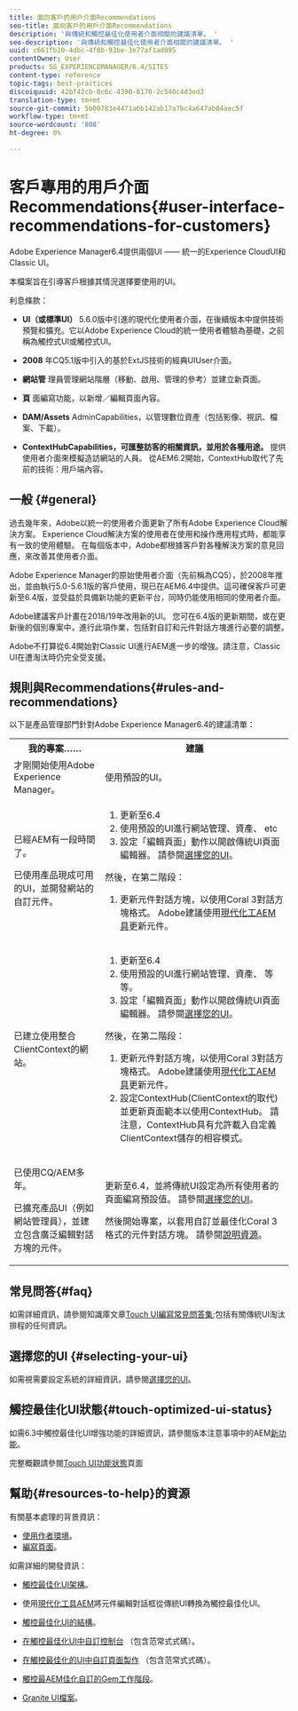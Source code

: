 ```yaml
---
title: 面向客戶的用戶介面Recommendations
seo-title: 面向客戶的用戶介面Recommendations
description: '與傳統和觸控最佳化使用者介面相關的建議清單。 '
seo-description: '與傳統和觸控最佳化使用者介面相關的建議清單。 '
uuid: c661fb10-4dbc-4f8b-93be-3e77af1ad095
contentOwner: User
products: SG_EXPERIENCEMANAGER/6.4/SITES
content-type: reference
topic-tags: best-practices
discoiquuid: 42bf42cb-0c6c-4390-8170-2c540c4d3ed3
translation-type: tm+mt
source-git-commit: 5b00783e4471a6b142ab17a7bc4a647ab04aec5f
workflow-type: tm+mt
source-wordcount: '808'
ht-degree: 0%

---
```



# 客戶專用的用戶介面Recommendations{#user-interface-recommendations-for-customers}

Adobe Experience Manager6.4提供兩個UI —— 統一的Experience CloudUI和Classic UI。

本檔案旨在引導客戶根據其情況選擇要使用的UI。

利息條款：

* **UI（或標準UI）**
5.6.0版中引進的現代化使用者介面，在後續版本中提供技術預覽和擴充。它以Adobe Experience Cloud的統一使用者體驗為基礎，之前稱為觸控式UI或觸控式UI。

* **2008**
年CQ5.1版中引入的基於ExtJS技術的經典UIUser介面。

* **網站管**
理員管理網站階層（移動、啟用、管理的參考）並建立新頁面。

* **頁**
面編寫功能，以新增／編輯頁面內容。

* **DAM/Assets**
AdminCapabilities，以管理數位資產（包括影像、視訊、檔案、下載）。

* **ContextHubCapabilities，可匯整訪客的相關資訊，並用於各種用途。**
提供使用者介面來模擬造訪網站的人員。 從AEM6.2開始，ContextHub取代了先前的技術：用戶端內容。

## 一般 {#general}

過去幾年來，Adobe以統一的使用者介面更新了所有Adobe Experience Cloud解決方案。 Experience Cloud解決方案的使用者在使用和操作應用程式時，都能享有一致的使用體驗。 在每個版本中，Adobe都根據客戶對各種解決方案的意見回應，來改善其使用者介面。

Adobe Experience Manager的原始使用者介面（先前稱為CQ5），於2008年推出，並由執行5.0-5.6.1版的客戶使用，現已在AEM6.4中提供。這可確保客戶可更新至6.4版，並受益於具備新功能的更新平台，同時仍能使用相同的使用者介面。

Adobe建議客戶計畫在2018/19年改用新的UI。 您可在6.4版的更新期間，或在更新後的個別專案中，進行此項作業，包括對自訂和元件對話方塊進行必要的調整。

Adobe不打算從6.4開始對Classic UI進行AEM進一步的增強。請注意，Classic UI在遭淘汰時仍完全受支援。

## 規則與Recommendations{#rules-and-recommendations}

以下是產品管理部門針對Adobe Experience Manager6.4的建議清單：

<table> 
 <tbody> 
  <tr> 
   <th>我的專案……</th> 
   <th>建議</th> 
  </tr> 
  <tr> 
   <td>才剛開始使用Adobe Experience Manager。</td> 
   <td>使用預設的UI。</td> 
  </tr> 
  <tr> 
   <td><p>已經AEM有一段時間了。</p> <p>已使用產品現成可用的UI，並開發網站的自訂元件。<br /> </p> </td> 
   <td> 
    <ol> 
     <li>更新至6.4</li> 
     <li>使用預設的UI進行網站管理、資產、 etc<br /> </li> 
     <li>設定「編輯頁面」動作以開啟傳統UI頁面編輯器。 請參閱<a href="#selecting-your-ui">選擇您的UI</a>。</li> 
    </ol> <p>然後，在第二階段：</p> 
    <ol> 
     <li>更新元件對話方塊，以使用Coral 3對話方塊格式。 Adobe建議使用<a href="/help/sites-developing/modernization-tools.md">現代化工AEM具</a>更新元件。</li> 
    </ol> </td> 
  </tr> 
  <tr> 
   <td>已建立使用整合ClientContext的網站。<br /> </td> 
   <td> 
    <ol> 
     <li>更新至6.4</li> 
     <li>使用預設的UI進行網站管理、資產、 等等。</li> 
     <li>設定「編輯頁面」動作以開啟傳統UI頁面編輯器。 請參閱<a href="#selecting-your-ui">選擇您的UI</a>。</li> 
    </ol> <p>然後，在第二階段：</p> 
    <ol> 
     <li>更新元件對話方塊，以使用Coral 3對話方塊格式。 Adobe建議使用<a href="/help/sites-developing/modernization-tools.md">現代化工AEM具</a>更新元件。</li> 
     <li>設定ContextHub(ClientContext的取代)並更新頁面範本以使用ContextHub。 請注意，ContextHub具有允許載入自定義ClientContext儲存的相容模式。</li> 
    </ol> </td> 
  </tr> 
  <tr> 
   <td><p>已使用CQ/AEM多年。</p> <p>已擴充產品UI（例如網站管理員），並建立包含廣泛編輯對話方塊的元件。</p> </td> 
   <td><p>更新至6.4，並將傳統UI設定為所有使用者的頁面編寫預設值。 請參閱<a href="#selecting-your-ui">選擇您的UI</a>。</p> <p>然後開始專案，以套用自訂並最佳化Coral 3格式的元件對話方塊。 請參閱<a href="#resources-to-help">說明資源</a>。<br /> </p> </td> 
  </tr> 
 </tbody> 
</table>

## 常見問答{#faq}

如需詳細資訊，請參閱知識庫文章[Touch UI編寫常見問答集](https://helpx.adobe.com/experience-manager/kb/index/touchui_faq.html);包括有關傳統UI淘汰排程的任何資訊。

## 選擇您的UI {#selecting-your-ui}

如需視需要設定系統的詳細資訊，請參閱[選擇您的UI](/help/sites-authoring/select-ui.md)。

## 觸控最佳化UI狀態{#touch-optimized-ui-status}

如需6.3中觸控最佳化UI增強功能的詳細資訊，請參閱版本注意事項中的AEM[新功能](/help/release-notes/release-notes.md#what-s-new)。

完整概觀請參閱[Touch UI功能狀態](/help/release-notes/touch-ui-features-status.md)頁面

## 幫助{#resources-to-help}的資源

有關基本處理的背景資訊：

* [使用作者環境](/help/sites-authoring/home.md)。
* [編寫頁面](/help/sites-authoring/author-environment-tools.md)。

如需詳細的開發資訊：

* [觸控最佳化UI架構](/help/sites-developing/touch-ui-concepts.md)。
* 使用[現代化工具AEM](/help/sites-developing/modernization-tools.md)將元件編輯對話框從傳統UI轉換為觸控最佳化UI。

* [觸控最佳化UI的結構](/help/sites-developing/touch-ui-structure.md)。

* [在觸控最佳化UI中自訂控制台](/help/sites-developing/customizing-consoles-touch.md) （包含范常式式碼）。

* [在觸控最佳化的UI中自訂頁面製作](/help/sites-developing/customizing-page-authoring-touch.md) （包含范常式式碼）。

* [觸控最AEM佳化自訂的Gem工作階段](https://docs.adobe.com/content/ddc/en/gems/user-interface-customization-for-aem-6.html)。
* [Granite UI檔案](https://helpx.adobe.com/experience-manager/6-4/sites/developing/using/reference-materials/granite-ui/api/index.html)。

